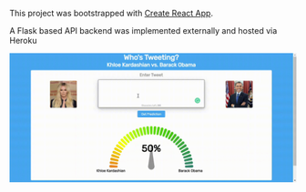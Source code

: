 This project was bootstrapped with [Create React App](https://github.com/facebook/create-react-app).

A Flask based API backend was implemented externally and hosted via Heroku

![alt text](https://raw.githubusercontent.com/alucchitti/tweet_predictor/main/demo.gif "demo")